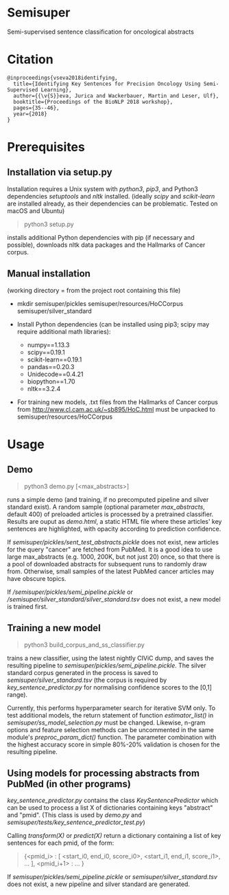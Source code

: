 # Semisuper
Semi-supervised sentence classification for oncological abstracts

# Citation

```
@inproceedings{vseva2018identifying,
  title={Identifying Key Sentences for Precision Oncology Using Semi-Supervised Learning},
  author={{\v{S}}eva, Jurica and Wackerbauer, Martin and Leser, Ulf},
  booktitle={Proceedings of the BioNLP 2018 workshop},
  pages={35--46},
  year={2018}
}
```

# Prerequisites

## Installation via setup.py

Installation requires a Unix system with *python3*, *pip3*, and Python3 dependencies *setuptools* and *nltk* installed.
(ideally *scipy* and *scikit-learn* are installed already, as their dependencies can be problematic. Tested on macOS and Ubuntu)

> python3 setup.py

installs additional Python dependencies with pip (if necessary and possible), downloads nltk data packages and the Hallmarks of Cancer corpus.

## Manual installation

(working directory = from the project root containing this file)

* mkdir semisuper/pickles semisuper/resources/HoCCorpus semisuper/silver_standard

* Install Python dependencies (can be installed using pip3; scipy may require additional math libraries):
    * numpy==1.13.3
    * scipy==0.19.1
    * scikit-learn==0.19.1
    * pandas==0.20.3
    * Unidecode==0.4.21
    * biopython==1.70
    * nltk==3.2.4

* For training new models, .txt files from the Hallmarks of Cancer corpus from http://www.cl.cam.ac.uk/~sb895/HoC.html must be unpacked to semisuper/resources/HoCCorpus


# Usage

## Demo 

> python3 demo.py [<max_abstracts>]

runs a simple demo (and training, if no precomputed pipeline and silver standard exist).
A random sample (optional parameter *max_abstracts*, default 400) of preloaded articles is processed by a pretrained classifier. Results are ouput as *demo.html*, a static HTML file where these articles' key sentences are highlighted, with opacity according to prediction confidence.

If *semisuper/pickles/sent_test_abstracts.pickle* does not exist, new articles for the query "cancer" are fetched from PubMed.
It is a good idea to use large max_abstracts (e.g. 1000, 200K, but not just 20) once, so that there is a pool of downloaded abstracts for subsequent runs to randomly draw from. Otherwise, small samples of the latest PubMed cancer articles may have obscure topics.

If */semisuper/pickles/semi_pipeline.pickle* or */semisuper/silver_standard/silver_standard.tsv* does not exist, a new model is trained first.


## Training a new model

> python3 build_corpus_and_ss_classifier.py

trains a new classifier, using the latest nightly CIViC dump, and saves the resulting pipeline to *semisuper/pickles/semi_pipeline.pickle*. The silver standard corpus generated in the process is saved to *semisuper/silver_standard.tsv* (the corpus is required by *key_sentence_predictor.py* for normalising confidence scores to the [0,1] range).

Currently, this performs hyperparameter search for iterative SVM only. To test additional models, the return statement of function *estimator_list()* in *semisuper/ss_model_selection.py* must be changed. Likewise, n-gram options and feature selection methods can be uncommented in the same module's *preproc_param_dict()* function. The parameter combination with the highest accuracy score in simple 80%-20% validation is chosen for the resulting pipeline.


## Using models for processing abstracts from PubMed (in other programs)

*key_sentence_predictor.py* contains the class *KeySentencePredictor* which can be used to process a list X of dictionaries containing keys "abstract" and "pmid". 
(This class is used by *demo.py* and *semisuper/tests/key_sentence_predictor_test.py*)

Calling *transform(X)* or *predict(X)* return a dictionary containing a list of key sentences for each pmid, of the form: 

> {<pmid_i> : [ <start_i0, end_i0, score_i0>, <start_i1, end_i1, score_i1>, ... ], <pmid_i+1> : ... }

If *semisuper/pickles/semi_pipeline.pickle* or *semisuper/silver_standard.tsv* does not exist, a new pipeline and silver standard are generated.
